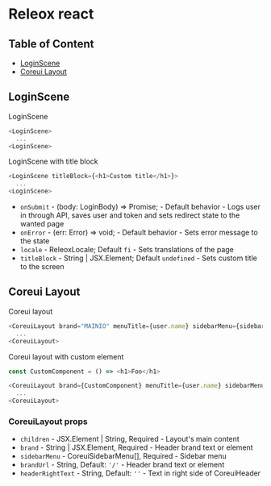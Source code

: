 # Releox react
## Table of Content
- [LoginScene](#loginscene)
- [Coreui Layout](#coreui-layout)

## LoginScene
LoginScene
```js
<LoginScene>
  ...
<LoginScene>
```
LoginScene with title block
```js
<LoginScene titleBlock={<h1>Custom title</h1>}>
  ...
<LoginScene>
```
- `onSubmit` - (body: LoginBody) => Promise<void>; - Default behavior - Logs user in through API, saves user and token and sets redirect state to the wanted page
- `onError` - (err: Error) => void; - Default behavior - Sets error message to the state
- `locale` - ReleoxLocale; Default `fi` - Sets translations of the page
- `titleBlock` - String | JSX.Element; Default `undefined` - Sets custom title to the screen


## Coreui Layout
Coreui layout
```js
<CoreuiLayout brand="MAINIO" menuTitle={user.name} sidebarMenu={sidebarMenu}>
  ...
<CoreuiLayout>
```
Coreui layout with custom element
```js
const CustomComponent = () => <h1>Foo</h1>

<CoreuiLayout brand={CustomComponent} menuTitle={user.name} sidebarMenu={sidebarMenu}>
  ...
<CoreuiLayout>
```
### CoreuiLayout props
- `children` - JSX.Element | String, Required - Layout's main content
- `brand` - String | JSX.Element, Required - Header brand text or element
- `sidebarMenu` - CoreuiSidebarMenu[], Required - Sidebar menu
- `brandUrl` - String, Default: `'/'` - Header brand text or element
- `headerRightText` - String, Default: `''` - Text in right side of CoreuiHeader
